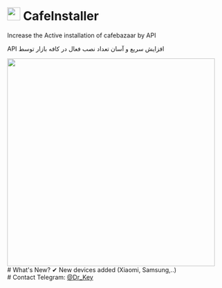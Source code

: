 ﻿# <img src="https://s4.uupload.ir/files/bazaaar2_eba6.jpg" width="30px" height="30px">  CafeInstaller
Increase the Active installation of cafebazaar by API

API افزایش سریع و آسان تعداد نصب فعال در کافه بازار توسط 
<html>
<img src="https://s4.uupload.ir/files/cafe-install-up_nf6n.jpg"  width="480px">
</html>

<br>
# What's New?
✔ New devices added (Xiaomi, Samsung,..)

<br>
# Contact
Telegram: <a href="https://t.me/Dr_Key" color="blue">@Dr_Key</a>
